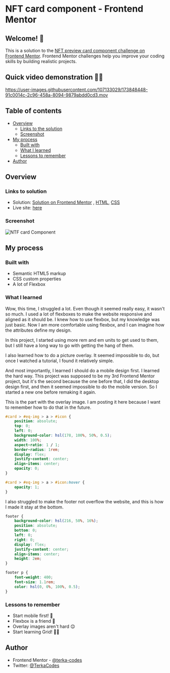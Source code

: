 # NFT card component - Frontend Mentor

## Welcome! 👋

This is a solution to the [NFT preview card component challenge on Frontend Mentor](https://www.frontendmentor.io/challenges/nft-preview-card-component-SbdUL_w0U). Frontend Mentor challenges help you improve your coding skills by building realistic projects. 

## Quick video demonstration 👩‍💻

https://user-images.githubusercontent.com/107133029/173848448-91c0014c-2c96-458a-8094-9879abdd0cd3.mov

## Table of contents

- [Overview](#overview)
  - [Links to the solution](#links-to-solution)
  - [Screenshot](#screenshot)
- [My process](#my-process)
  - [Built with](#built-with)
  - [What I learned](#what-i-learned)
  - [Lessons to remember](#lessons-to-remember)
- [Author](#author)

## Overview

### Links to solution

- Solution: [Solution on Frontend Mentor](https://www.frontendmentor.io/solutions/responsive-nft-card-component-using-css-flexbox-OYoGIzlii1) , [HTML](https://github.com/terka-codes/NFT-card-component/blob/main/index.html), [CSS](https://github.com/terka-codes/NFT-card-component/blob/main/styles.css)
- Live site: [here](https://terka-codes.github.io/NFT-card-component/)

### Screenshot

![NTF card Component](https://user-images.githubusercontent.com/107133029/173850161-1c842828-f37f-4fd4-bb91-009ce6aed971.png)


## My process

### Built with

- Semantic HTML5 markup
- CSS custom properties
- A lot of Flexbox

### What I learned

Wow, this time, I struggled a lot. Even though it seemed really easy, it wasn't so much. I used a lot of flexboxes to make the website responsive and aligned as it should be. I knew how to use flexbox, but my knowledge was just basic. Now I am more comfortable using flexbox, and I can imagine how the attributes define my design. 

In this project, I started using more rem and em units to get used to them, but I still have a long way to go with getting the hang of them. 

I also learned how to do a picture overlay. It seemed impossible to do, but once I watched a tutorial, I found it relatively simple.

And most importantly, I learned I should do a mobile design first. I learned the hard way. This project was supposed to be my 3rd Frontend Mentor project, but it's the second because the one before that, I did the desktop design first, and then it seemed impossible to do the mobile version. So I started a new one before remaking it again.

This is the part with the overlay image. I am posting it here because I want to remember how to do that in the future.

```css
#card > #eq-img > a > #icon {
    position: absolute;
    top: 0;
    left: 0;
    background-color: hsl(178, 100%, 50%, 0.5);
    width: 100%;
    aspect-ratio: 1 / 1;
    border-radius: 1rem;
    display: flex;
    justify-content: center;
    align-items: center;
    opacity: 0;
}

#card > #eq-img > a > #icon:hover {
    opacity: 1;
}
```

I also struggled to make the footer not overflow the website, and this is how I made it stay at the bottom. 

```css
footer {
    background-color: hsl(216, 50%, 16%);
    position: absolute;
    bottom: 0;
    left: 0;
    right: 0;
    display: flex;
    justify-content: center;
    align-items: center;
    height: 2em;
}

footer p {
    font-weight: 400;
    font-size: 1.1rem;
    color: hsl(0, 0%, 100%, 0.5);
}
```

### Lessons to remember

- Start mobile first! 📱
- Flexbox is a friend 🐶
- Overlay images aren't hard 😌
- Start learning Grid! 👩‍💻

## Author

- Frontend Mentor - [@terka-codes](https://www.frontendmentor.io/profile/terka-codes)
- Twitter: [@TerkaCodes](https://twitter.com/TerkaCodes)
